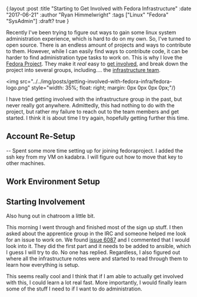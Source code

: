 {:layout :post
:title  "Starting to Get Involved with Fedora Infrastructure"
:date "2017-06-21"
:author "Ryan Himmelwright"
:tags ["Linux" "Fedora" "SysAdmin"]
:draft? true
}


Recently I've been trying to figure out ways to gain some linux system
administration experience, which is hard to do on my own. So, I've turned to
open source. There is an endless amount of projects and ways to contribute to
them. However, while I can easily find ways to contribute code, it can be harder
to find administration type tasks to work on. This is why I love
the [Fedora Project](https://fedoraproject.org). They make it *real* easy
to [get involved](https://fedoraproject.org/wiki/Join), and break down the
project into several groups, including.... the [infrastructure team](https://fedoraproject.org/wiki/Infrastructure).

<!-- more -->

<img src="../../img/posts/getting-involved-with-fedora-infra/fedora-logo.png" style="width: 35%; float: right; margin: 0px 0px 0px 0px;"/)

I have tried getting involved with the infrastructure group in the past, but
never really got anywhere. Admittedly, this had nothing to do with the project,
but rather my failure to reach out to the team members and get started. I think
it is about time I try again, hopefully getting further this time.

## Account Re-Setup

-- Spent some more time setting up for joining fedoraproject. I added the ssh
key from my VM on kadabra. I will figure out how to move that key to other
machines. 

## Work Environment Setup


## Starting Involvement

Also hung out in chatroom a little bit.

This morning I went through and finished most of the sign up stuff. I then asked
about the apprentice group in the IRC and someone helped me look for an issue to
work on. We
found [issue 6087](https://pagure.io/fedora-infrastructure/issue/6087) and I
commented that I would look into it. They did the first part and it needs to be
added to ansible, which I guess I will try to do. No one has replied.
Regardless, I also figured out where all the infrastructure notes were and
started to read through them to learn how everything is setup. 

This seems really cool and I think that if I am able to actually get involved
with this, I could learn a lot real fast. More importantly, I would finally
learn some of the stuff I need to if I want to do administration. 
